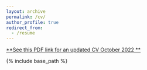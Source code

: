 ```yaml
---
layout: archive
permalink: /cv/
author_profile: true
redirect_from:
  - /resume
---
```


[**See this PDF link for an updated CV October 2022 **](https://github.com/Pulkit-Khandelwal/pulkit-khandelwal.github.io/blob/master/Pulkit_Khandelwal_CV.pdf)

{% include base_path %}

